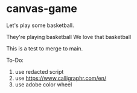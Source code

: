 # canvas-game

Let's play some basketball.

They're playing basketball
We love that basketball

This is a test to merge to main.

To-Do:

1. use redacted script
2. use https://www.calligraphr.com/en/
3. use adobe color wheel
